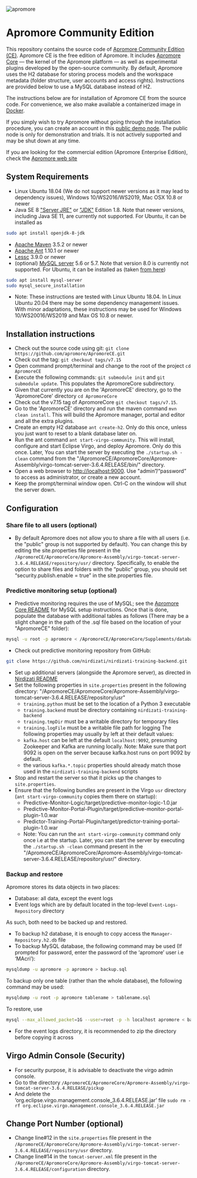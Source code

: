 ![apromore](http://apromore.org/wp-content/uploads/2019/11/Apromore-banner_narrow.png "apromore")

# Apromore Community Edition

This repository contains the source code of [Apromore Community Edition (CE)](https://apromore.org/platform/editions/). Apromore CE is the free edition of Apromore. It includes [Apromore Core](https://github.com/apromore/ApromoreCore) — the kernel of the Apromore platform — as well as experimental plugins developed by the open-source community. By default, Apromore uses the H2 database for storing process models and the workspace metadata (folder structure, user accounts and access rights). Instructions are provided below to use a MySQL database instead of H2.

The instructions below are for installation of Apromore CE from the source code. For convenience, we also make available a containerized image in [Docker](https://github.com/apromore/ApromoreDocker).

If you simply wish to try Apromore without going through the installation procedure, you can create an account in this [public demo node](http://apromore-ce.cloud.ut.ee). The public node is only for demonstration and trials. It is not actively supported and may be shut down at any time.

If you are looking for the commercial edition (Apromore Enterprise Edition), check the [Apromore web site](http://apromore.com)


## System Requirements
* Linux Ubuntu 18.04 (We do not support newer versions as it may lead to dependency issues), Windows 10/WS2016/WS2019, Mac OSX 10.8 or newer
* Java SE 8 ["Server JRE"](https://www.oracle.com/technetwork/java/javase/downloads/server-jre8-downloads-2133154.html) or ["JDK"](https://www.oracle.com/technetwork/java/javase/downloads/jdk8-downloads-2133151.html) Edition 1.8. Note that newer versions, including Java SE 11, are currently not supported. For Ubuntu, it can be installed as
```bash
sudo apt install openjdk-8-jdk
```
* [Apache Maven](https://maven.apache.org/download.cgi) 3.5.2 or newer
* [Apache Ant](https://ant.apache.org/bindownload.cgi) 1.10.1 or newer
* [Lessc](http://lesscss.org/usage/) 3.9.0 or newer
* (optional) [MySQL server](https://dev.mysql.com/downloads/mysql/5.7.html) 5.6 or 5.7. Note that version 8.0 is currently not supported. For Ubuntu, it can be installed as (taken [from here](https://www.digitalocean.com/community/tutorials/how-to-install-mysql-on-ubuntu-18-04))
```bash
sudo apt install mysql-server
sudo mysql_secure_installation
```
* Note: These instructions are tested with Linux Ubuntu 18.04. In Linux Ubuntu 20.04 there may be some dependency management issues. With minor adaptations, these instructions may be used for Windows 10/WS20016/WS2019 and Max OS 10.8 or newer. 

## Installation instructions
* Check out the source code using git: `git clone https://github.com/apromore/ApromoreCE.git`
* Check out the tag: `git checkout tags/v7.15`
* Open command prompt/terminal and change to the root of the project `cd ApromoreCE`
* Execute the following commands: `git submodule init` and `git submodule update`.  This populates the ApromoreCore subdirectory.
* Given that currently you are on the 'ApromoreCE' directory, go to the 'ApromoreCore' directory `cd ApromoreCore`
* Check out the v7.15 tag of ApromoreCore `git checkout tags/v7.15`. 
* Go to the 'ApromoreCE' directory and run the maven command `mvn clean install`. This will build the Apromore manager, portal and editor and all the extra plugins.
* Create an empty H2 database `ant create-h2`.  Only do this once, unless you just want to reset to a blank database later on.
* Run the ant command `ant start-virgo-community`.  This will install, configure and start Eclipse Virgo, and deploy Apromore. Only do this once. Later, You can start the server by executing the `./startup.sh -clean` command from the "/ApromoreCE/ApromoreCore/Apromore-Assembly/virgo-tomcat-server-3.6.4.RELEASE/bin/" directory.
* Open a web browser to [http://localhost:9000](http://localhost:9000). Use "admin”/“password” to access as administrator, or create a new account.
* Keep the prompt/terminal window open.  Ctrl-C on the window will shut the server down.


## Configuration


### Share file to all users (optional)

* By default Apromore does not allow you to share a file with all users (i.e. the "public" group is not supported by default). You can change this by editing the site.properties file present in the `/ApromoreCE/ApromoreCore/Apromore-Assembly/virgo-tomcat-server-3.6.4.RELEASE/repository/usr/` directory. Specifically, to enable the option to share files and folders with the “public” group, you should set “security.publish.enable = true” in the site.properties file.

### Predictive monitoring setup (optional)

* Predictive monitoring requires the use of MySQL; see the [Apromore Core README](https://github.com/apromore/ApromoreCore) for MySQL setup instructions.
  Once that is done, populate the database with additional tables as follows (There may be a slight change in the path of the .sql file based on the location of your "ApromoreCE" folder):
```bash
mysql -u root -p apromore < /ApromoreCE/ApromoreCore/Supplements/database/Nirdizati.MySQL-1.0.sql
```
* Check out predictive monitoring repository from GitHub:
```bash
git clone https://github.com/nirdizati/nirdizati-training-backend.git
```
* Set up additional servers (alongside the Apromore server), as directed in [Nirdizati README](https://github.com/nirdizati/nirdizati-training-backend/blob/master/apromore/README.md)
* Set the following properties in `site.properties` present in the following directory: "/ApromoreCE/ApromoreCore/Apromore-Assembly/virgo-tomcat-server-3.6.4.RELEASE/repository/usr"
  - `training.python` must be set to the location of a Python 3 executable
   - `training.backend` must be directory containing `nirdizati-training-backend`
   - `training.tmpDir` must be a writable directory for temporary files
   - `training.logFile` must be a writable file path for logging
The following properties may usually by left at their default values:
   - `kafka.host` can be left at the default `localhost:9092`, presuming Zookeeper and Kafka are running locally. Note: Make sure that port 9092 is open on the server because kafka.host runs on port 9092 by default.
   - the various `kafka.*.topic` properties should already match those used in the `nirdizati-training-backend` scripts
* Stop and restart the server so that it picks up the changes to `site.properties`.
* Ensure that the following bundles are present in the Virgo `usr` directory (`ant start-virgo-community` copies them there on startup):
  - Predictive-Monitor-Logic/target/predictive-monitor-logic-1.0.jar
  - Predictive-Monitor-Portal-Plugin/target/predictive-monitor-portal-plugin-1.0.war
  - Predictor-Training-Portal-Plugin/target/predictor-training-portal-plugin-1.0.war
  - Note: You can run the `ant start-virgo-community` command only once i.e at the startup. Later, you can start the server by executing the `./startup.sh -clean` command present in the "/ApromoreCE/ApromoreCore/Apromore-Assembly/virgo-tomcat-server-3.6.4.RELEASE/repository/usr/" directory.

### Backup and restore
Apromore stores its data objects in two places:
* Database: all data, except the event logs
* Event logs which are by default located in the top-level `Event-Logs-Repository` directory

As such, both need to be backed up and restored.
* To backup h2 database, it is enough to copy access the `Manager-Repository.h2.db` file
* To backup MySQL database, the following command may be used  (If prompted for password, enter the password of the ‘apromore’ user i.e ‘MAcri’):
```bash
mysqldump -u apromore -p apromore > backup.sql
```

To backup only one table (rather than the whole database), the following command may be used:
```bash
mysqldump -u root -p apromore tablename > tablename.sql
```

To restore, use
```bash
mysql --max_allowed_packet=1G --user=root -p -h localhost apromore < backup.sql
```

* For the event logs directory, it is recommended to zip the directory before copying it across


## Virgo Admin Console (Security)
* For security purpose, it is advisable to deactivate the virgo admin console.
* Go to the directory
 `/ApromoreCE/ApromoreCore/Apromore-Assembly/virgo-tomcat-server-3.6.4.RELEASE/pickup`
* And delete the ‘org.eclipse.virgo.management.console_3.6.4.RELEASE.jar’ file `sudo rm -rf org.eclipse.virgo.management.console_3.6.4.RELEASE.jar`

## Change Port Number (optional)
* Change line#12 in the `site.properties` file present in the `/ApromoreCE/ApromoreCore/Apromore-Assembly/virgo-tomcat-server-3.6.4.RELEASE/repository/usr` directory.
* Change line#14 in the `tomcat-server.xml` file present in the `/ApromoreCE/ApromoreCore/Apromore-Assembly/virgo-tomcat-server-3.6.4.RELEASE/configuration` directory.




